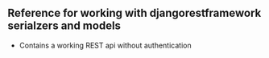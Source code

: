 ## Reference for working with djangorestframework serialzers and models

* Contains a working REST api without authentication
